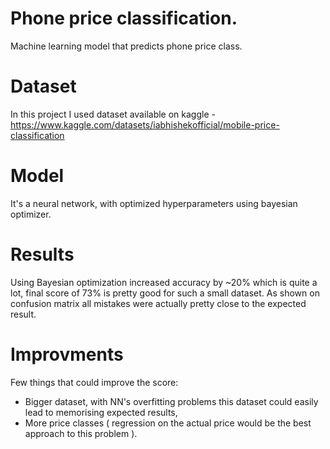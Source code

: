 # Phone price classification.
Machine learning model that predicts phone price class.

# Dataset
In this project I used dataset available on kaggle - https://www.kaggle.com/datasets/iabhishekofficial/mobile-price-classification

# Model
It's a neural network, with optimized hyperparameters using bayesian optimizer.

# Results
Using Bayesian optimization increased accuracy by ~20% which is quite a lot, final score of 73% is pretty good for such a small dataset. As shown on confusion matrix all mistakes were actually pretty close to the expected result.

# Improvments
Few things that could improve the score:
  - Bigger dataset, with NN's overfitting problems this dataset could easily lead to memorising expected results,
  - More price classes ( regression on the actual price would be the best approach to this problem ).
